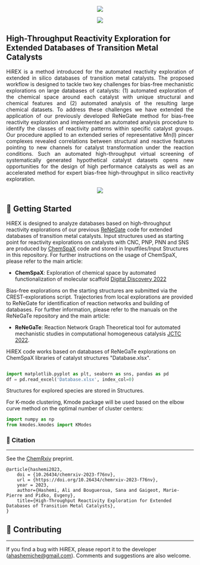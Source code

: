 <p align="center">
<img src= "https://user-images.githubusercontent.com/47638604/234387407-858814fe-5716-4c64-aace-86a4107093df.png" />
</a>
<p align="center">
<a href="https://github.com/ahashemiche/HiREX/blob/main/LICENSE">
    <img src= "https://img.shields.io/github/license/ahashemiche/HiREX?style=plastic" />
</a>    

## High-Throughput Reactivity Exploration for Extended Databases of Transition Metal Catalysts

<p align="justify"> HiREX is a method introduced for the automated reactivity exploration of extended in silico databases of transition metal catalysts. The proposed workflow is designed to tackle two key challenges for bias-free mechanistic explorations on large databases of catalysts: (1) automated exploration of the chemical space around each catalyst with unique structural and chemical features and (2) automated analysis of the resulting large chemical datasets. To address these challenges we have extended the application of our previously developed ReNeGate method for bias-free reactivity exploration and implemented an automated analysis procedure to identify the classes of reactivity patterns within specific catalyst groups. Our procedure applied to an extended series of representative Mn(I) pincer complexes revealed correlations between structural and reactive features pointing to new channels for catalyst transformation under the reaction conditions. Such an automated high-throughput virtual screening of systematically generated hypothetical catalyst datasets opens new opportunities for the design of high performance catalysts as well as an accelerated method for expert bias-free high-throughput in silico reactivity exploration.  

<p align="center">
<img src="https://user-images.githubusercontent.com/47638604/234235397-47c5280c-17d6-4d9e-9717-e489f2639bce.png" />
</p>

## 💪 Getting Started

HiREX is designed to analyze databases based on high-throughput reactivity explorations of our previous [ReNeGate](https://github.com/ahashemiche/ReNeGate) code for extended databases of transition metal catalysts. Input structures used as starting point for reactivity explorations on catalysts with CNC, PNP, PNN and SNS are produced by [ChemSpaX](https://github.com/EPiCs-group/chemspax) code and stored in Inputfiles/Input Structures in this repository. For further instructions on the usage of ChemSpaX, please refer to the main article: 

* __ChemSpaX__: Exploration of chemical space by automated functionalization of molecular scaffold [Digital Discovery 2022](https://doi.org/10.1039/D1DD00017A.)

Bias-free explorations on the starting structures are submitted via the CREST-explorations script. Trajectories from local explorations are provided to ReNeGate for identification of reaction networks and building of databases. For further information, please refer to the manuals on the ReNeGaTe repository and the main article:

* __ReNeGaTe__: Reaction Network Graph Theoretical tool for automated mechanistic studies in computational homogeneous catalysis [JCTC 2022](https://doi.org/10.1021/acs.jctc.2c00404). 

HiREX code works based on databases of ReNeGaTe explorations on ChemSpaX libraries of catalyst structures "Database.xlsx". 

```python

import matplotlib.pyplot as plt, seaborn as sns, pandas as pd
df = pd.read_excel('Database.xlsx', index_col=0) 

```
Structures for explored species are stored in Structures. 

For K-mode clustering, Kmode package will be used based on the elbow curve method on the optimal number of cluster centers: 


```python
import numpy as np
from kmodes.kmodes import KModes

```

### 📖 Citation
---
See the [ChemRxiv](https://doi.org/10.26434/chemrxiv-2023-f76nv) preprint.

```
@article{hashemi2023,
    doi = {10.26434/chemrxiv-2023-f76nv},
    url = {https://doi.org/10.26434/chemrxiv-2023-f76nv},
    year = 2023,
    author={Hashemi, Ali and Bougueroua, Sana and Gaigeot, Marie-Pierre and Pidko, Evgeny},
    title={High-Throughput Reactivity Exploration for Extended Databases of Transition Metal Catalysts},
}

```
## 👐 Contributing
---

If you find a bug with HiREX, please report it to the developer (ahashemiche@gmail.com). Comments and suggestions are also welcome.
</p>
